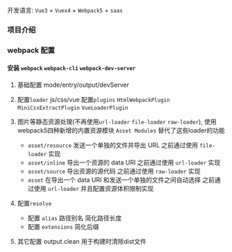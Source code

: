 开发语言: `Vue3` + `Vuex4` + `Webpack5` + `saas`

### 项目介绍


### webpack 配置
#### 安装 `webpack` `webpack-cli` `webpack-dev-server`
1.  基础配置 mode/entry/output/devServer

2.  配置`loader` js/css/vue
    配置`plugins` `HtmlWebpackPlugin` `MiniCssExtractPlugin` `VueLoaderPlugin`

3.  图片等静态资源处理(不再使用`url-loader` `file-loader` `raw-loader`), 使用webpack5四种新增的内置资源模块 `Asset Modules` 替代了这些loader的功能
    * `asset/resource` 发送一个单独的文件并导出 URL 之前通过使用 `file-loader` 实现
    * `asset/inline` 导出一个资源的 data URI 之前通过使用 `url-loader` 实现
    * `asset/source` 导出资源的源代码 之前通过使用 `raw-loader` 实现
    * `asset` 在导出一个 data URI 和发送一个单独的文件之间自动选择 之前通过使用 `url-loader` 并且配置资源体积限制实现

4.  配置`resolve`
    * 配置 `alias` 路径别名 简化路径长度
    * 配置 `extensions` 简化后缀

5.  其它配置
    output.clean 用于构建时清除dist文件
